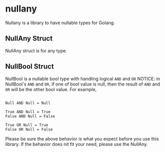 # nullany

Nullany is a library to have nullable types for Golang.

## NullAny Struct

NullAny struct is for any type.

## NullBool Struct

NullBool is a nullable bool type with handling logical `AND` and `OR`
NOTICE: in NullBool's `AND` and `OR`, if one of bool value is null, then the result of `AND` and `OR` will be the other
bool value.
For example,

```

Null AND Null = Null

True AND Null = True
False AND Null = False

True OR Null = True
False OR Null = False

```

Please be sure the above behavior is what you expect before you use this library.
If the behavior does nit fit your need, please use the NullAny.

